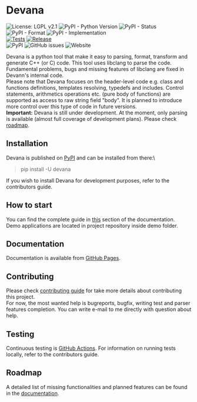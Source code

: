 Devana
======
![License: LGPL v2.1](https://img.shields.io/github/license/jhnw/devana)
![PyPI - Python Version](https://img.shields.io/pypi/pyversions/devana)
![PyPI - Status](https://img.shields.io/pypi/status/devana)
![PyPI - Format](https://img.shields.io/pypi/format/devana)
![PyPI - Implementation](https://img.shields.io/pypi/implementation/devana)
\
[![Tests](https://github.com/JhnW/devana/actions/workflows/tests.yml/badge.svg?branch=main)](https://github.com/JhnW/devana/actions/workflows/tests.yml)
[![Release](https://github.com/JhnW/devana/actions/workflows/release.yml/badge.svg)](https://github.com/JhnW/devana/actions/workflows/release.yml)
\
![PyPI](https://img.shields.io/pypi/v/devana)
![GitHub issues](https://img.shields.io/github/issues/jhnw/devana)
![Website](https://img.shields.io/website?url=https%3A%2F%2Fjhnw.github.io%2Fdevana%2F)

Devana is a python tool that make it easy to parsing, format, transform and generate C++ (or C) code. 
This tool uses libclang to parse the code. Fundamental problems, bugs and missing features of libclang are fixed in 
Devann's internal code.\
Please note that Devana focuses on the header-level code e.g. class and functions definitions, templates resolving, 
typedefs and includes. Control statements, arithmetics operations etc. (pure body of functions) are supported as access
to raw string field "body". It is planned to introduce more control over this type of code in future versions.   
**Important:** Devana is still under development. At the moment, only parsing is available 
(almost full coverage of development plans). Please check [roadmap](http://jhnw.github.io/devana/roadmap.html).

## Installation
Devana is published on [PyPI](https://pypi.org/project/devana/) and can be installed from there:\
>pip install -U devana

If you wish to install Devana for development purposes, refer to the contributors guide.

## How to start
You can find the complete guide in [this](http://jhnw.github.io/devana/how_to_start.html) section of the documentation.\
Demo applications are located in project repository inside demo folder.

## Documentation
Documentation is available from [GitHub Pages](http://jhnw.github.io/devana).

## Contributing
Please check [contributing guide](http://jhnw.github.io/devana/contributing.html) for take more details about contributing this project.\
For now, the most wanted help is bugreports, bugfix, writing test and parser features completion. You can write e-mail
to me directly with question about help.

## Testing
Continuous testing is [GitHub Actions](https://github.com/JhnW/devana/actions).
For information on running tests locally, refer to the contributors guide.

## Roadmap
A detailed list of missing functionalities and planned features can be found in the 
[documentation](http://jhnw.github.io/devana/roadmap.html).

